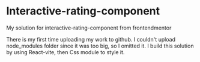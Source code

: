 # Interactive-rating-component
My solution for interactive-rating-component from frontendmentor

There is my first time uploading my work to github. I couldn't upload node_modules folder since it was too big, so I omitted it.
I build this solution by using React-vite, then Css module to style it.
